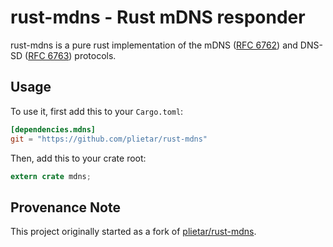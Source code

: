 # rust-mdns - Rust mDNS responder

rust-mdns is a pure rust implementation of the mDNS ([RFC 6762]) and DNS-SD ([RFC 6763]) protocols.

## Usage

To use it, first add this to your `Cargo.toml`:

```toml
[dependencies.mdns]
git = "https://github.com/plietar/rust-mdns"
```

Then, add this to your crate root:

```rust
extern crate mdns;
```

[RFC 6762]: https://tools.ietf.org/html/rfc6762
[RFC 6763]: https://tools.ietf.org/html/rfc6763

## Provenance Note
This project originally started as a fork of [plietar/rust-mdns](https://github.com/plietar/rust-mdns).
